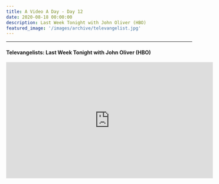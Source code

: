 ```yaml
---
title: A Video A Day - Day 12
date: 2020-08-18 00:00:00
description: Last Week Tonight with John Oliver (HBO)
featured_image: '/images/archive/televangelist.jpg'
---
```


---

#### Televangelists: Last Week Tonight with John Oliver (HBO)

<iframe width="560" height="315" src="https://www.youtube.com/embed/7y1xJAVZxXg" frameborder="0" allow="accelerometer; autoplay; encrypted-media; gyroscope; picture-in-picture" allowfullscreen></iframe>
<br>
